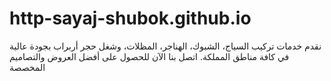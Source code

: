 # http-sayaj-shubok.github.io
 نقدم خدمات تركيب السياج، الشبوك، الهناجر، المظلات، وشغل حجر أربراب بجودة عالية في كافة مناطق المملكة. اتصل بنا الآن للحصول على أفضل العروض والتصاميم المخصصة
